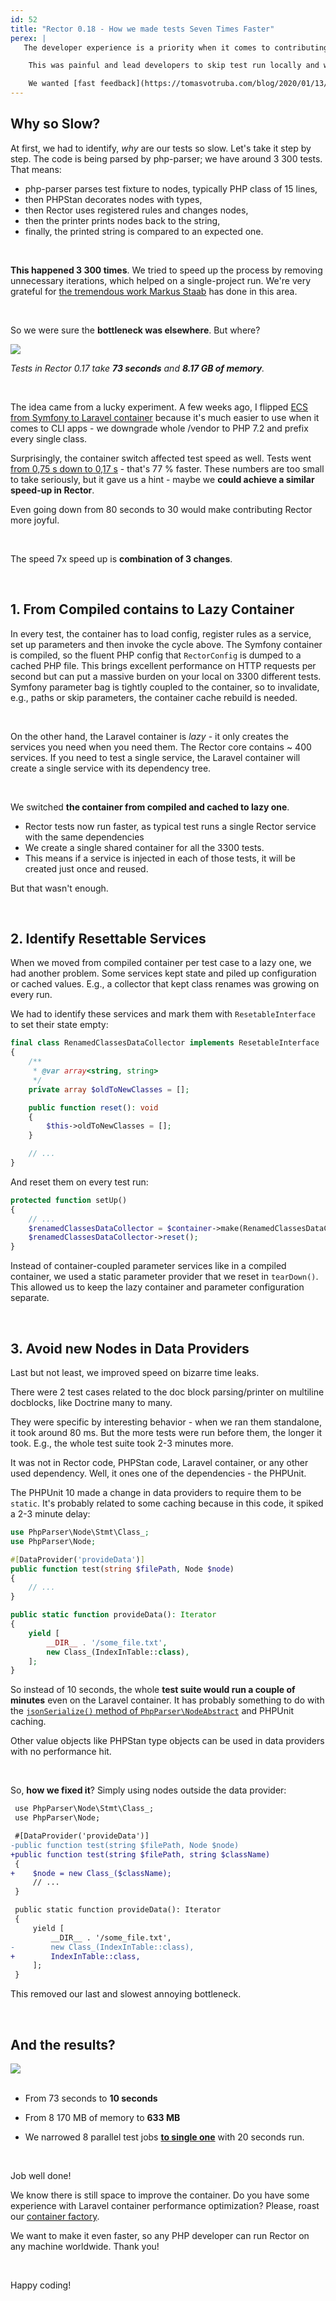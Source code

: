 ```yaml
---
id: 52
title: "Rector 0.18 - How we made tests Seven Times Faster"
perex: |
   The developer experience is a priority when it comes to contributing tools, fixing bugs, and delivering merge requests fast. Rector 0.17 tests could **eat up enough memory to crash on 16 GB RAM and took 3-5 minutes to complete**.

    This was painful and lead developers to skip test run locally and wait for the CI.

    We wanted [fast feedback](https://tomasvotruba.com/blog/2020/01/13/why-is-first-instant-feedback-crucial-to-developers), so **everyone can enjoy fast feedback**. We worked hard past 2 months to make our tests faster than a sip of a good coffee.
---
```


## Why so Slow?

At first, we had to identify, *why* are our tests so slow. Let's take it step by step. The code is being parsed by php-parser; we have around 3 300 tests. That means:

* php-parser parses test fixture to nodes, typically PHP class of 15 lines,
* then PHPStan decorates nodes with types,
* then Rector uses registered rules and changes nodes,
* then the printer prints nodes back to the string,
* finally, the printed string is compared to an expected one.

<br>

**This happened 3 300 times**. We tried to speed up the process by removing unnecessary iterations, which helped on a single-project run. We're very grateful for [the tremendous work Markus Staab](https://staabm.github.io/2023/05/06/racing-rector.html) has done in this area.

<br>

So we were sure the **bottleneck was elsewhere**. But where?

<img src="https://user-images.githubusercontent.com/924196/261989353-72ff0dfe-e881-4174-9bf0-d38d72e619e8.png" class="img-thumbnail">

<em>Tests in Rector 0.17 take **73 seconds** and **8.17 GB of memory**.</em>

<br>

The idea came from a lucky experiment. A few weeks ago, I flipped [ECS from Symfony to Laravel container](https://tomasvotruba.com/blog/experiment-how-i-replaced-symfony-di-with-laravel-container-in-ecs) because it's much easier to use when it comes to CLI apps - we downgrade whole /vendor to PHP 7.2 and prefix every single class.

Surprisingly, the container switch affected test speed as well. Tests went [from 0,75 s down to 0,17 s](https://twitter.com/VotrubaT/status/1683576139049058304) - that's 77 % faster. These numbers are too small to take seriously, but it gave us a hint - maybe we **could achieve a similar speed-up in Rector**.

Even going down from 80 seconds to 30 would make contributing Rector more joyful.

<br>

The speed 7x speed up is **combination of 3 changes**.

<br>

## 1. From Compiled contains to Lazy Container

In every test, the container has to load config, register rules as a service, set up parameters and then invoke the cycle above. The Symfony container is compiled, so the fluent PHP config that `RectorConfig` is dumped to a cached PHP file. This brings excellent performance on HTTP requests per second but can put a massive burden on your local on 3300 different tests. Symfony parameter bag is tightly coupled to the container,  so to invalidate, e.g., paths or skip parameters, the container cache rebuild is needed.

<br>

On the other hand, the Laravel container is *lazy* - it only creates the services you need when you need them. The Rector core contains ~ 400 services. If you need to test a single service, the Laravel container will create a single service with its dependency tree.

<br>

We switched **the container from compiled and cached to lazy one**.

* Rector tests now run faster, as typical test runs a single Rector service with the same dependencies
* We create a single shared container for all the 3300 tests.
* This means if a service is injected in each of those tests, it will be created just once and reused.

But that wasn't enough.

<br>

## 2. Identify Resettable Services

When we moved from compiled container per test case to a lazy one, we had another problem. Some services kept state and piled up configuration or cached values. E.g., a collector that kept class renames was growing on every run.

We had to identify these services and mark them with `ResetableInterface` to set their state empty:

```php
final class RenamedClassesDataCollector implements ResetableInterface
{
    /**
     * @var array<string, string>
     */
    private array $oldToNewClasses = [];

    public function reset(): void
    {
        $this->oldToNewClasses = [];
    }

    // ...
}
```

And reset them on every test run:

```php
protected function setUp()
{
    // ...
    $renamedClassesDataCollector = $container->make(RenamedClassesDataCollector::class);
    $renamedClassesDataCollector->reset();
}
```

Instead of container-coupled parameter services like in a compiled container, we used a static parameter provider that we reset in `tearDown()`. This allowed us to keep the lazy container and parameter configuration separate.

<br>

## 3. Avoid new Nodes in Data Providers

Last but not least, we improved speed on bizarre time leaks.

There were 2 test cases related to the doc block parsing/printer on multiline docblocks, like Doctrine many to many.

They were specific by interesting behavior - when we ran them standalone, it took around 80 ms. But the more tests were run before them, the longer it took. E.g., the whole test suite took 2-3 minutes more.

It was not in Rector code, PHPStan code, Laravel container, or any other used dependency. Well, it ones one of the dependencies - the PHPUnit.

The PHPUnit 10 made a change in data providers to require them to be `static`. It's probably related to some caching because in this code, it spiked a 2-3 minute delay:

```php
use PhpParser\Node\Stmt\Class_;
use PhpParser\Node;

#[DataProvider('provideData')]
public function test(string $filePath, Node $node)
{
    // ...
}

public static function provideData(): Iterator
{
    yield [
        __DIR__ . '/some_file.txt',
        new Class_(IndexInTable::class),
    ];
}
```

So instead of 10 seconds, the whole **test suite would run a couple of minutes** even on the Laravel container. It has probably something to do with the [`jsonSerialize()` method of `PhpParser\NodeAbstract`](https://github.com/nikic/PHP-Parser/blob/a6303e50c90c355c7eeee2c4a8b27fe8dc8fef1d/lib/PhpParser/NodeAbstract.php#L172-L177) and PHPUnit caching.

Other value objects like PHPStan type objects can be used in data providers with no performance hit.

<br>

So, **how we fixed it**? Simply using nodes outside the data provider:

```diff
 use PhpParser\Node\Stmt\Class_;
 use PhpParser\Node;

 #[DataProvider('provideData')]
-public function test(string $filePath, Node $node)
+public function test(string $filePath, string $className)
 {
+    $node = new Class_($className);
     // ...
 }

 public static function provideData(): Iterator
 {
     yield [
         __DIR__ . '/some_file.txt',
-        new Class_(IndexInTable::class),
+        IndexInTable::class,
     ];
 }
```

This removed our last and slowest annoying bottleneck.


<br>

## And the results?

<img src="https://user-images.githubusercontent.com/924196/261989437-70f02020-c12b-4e7a-8341-aed3f98bc41a.png" class="img-thumbnail">

<br>
<br>

* From 73 seconds to **10 seconds**

* From 8 170 MB of memory to **633 MB**

* We narrowed 8 parallel test jobs **[to single one](https://github.com/rectorphp/rector-src/pull/4827)** with 20 seconds run.

<br>

Job well done!

We know there is still space to improve the container. Do you have some experience with Laravel container performance optimization? Please, roast our [container factory](https://github.com/rectorphp/rector-src/blob/main/src/DependencyInjection/LazyContainerFactory.php).

We want to make it even faster, so any PHP developer can run Rector on any machine worldwide. Thank you!

<br>

Happy coding!
